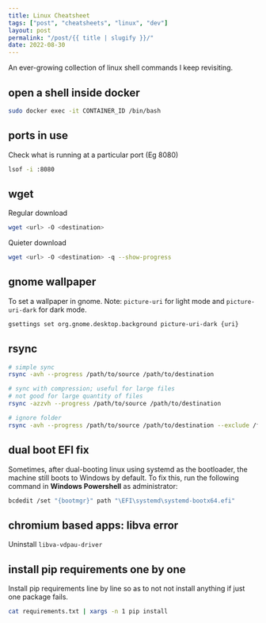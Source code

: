 ```yaml
---
title: Linux Cheatsheet
tags: ["post", "cheatsheets", "linux", "dev"]
layout: post
permalink: "/post/{{ title | slugify }}/"
date: 2022-08-30
---
```

An ever-growing collection of linux shell commands I keep revisiting.

## open a shell inside docker

``` bash
sudo docker exec -it CONTAINER_ID /bin/bash
```

## ports in use

Check what is running at a particular port (Eg 8080)

``` bash
lsof -i :8080
```

## wget

Regular download

``` bash
wget <url> -O <destination>
```

Quieter download

``` bash
wget <url> -O <destination> -q --show-progress
```

## gnome wallpaper

To set a wallpaper in gnome. Note: `picture-uri` for light mode and
`picture-uri-dark` for dark mode.

``` bash
gsettings set org.gnome.desktop.background picture-uri-dark {uri}
```

## rsync

``` bash
# simple sync
rsync -avh --progress /path/to/source /path/to/destination

# sync with compression; useful for large files
# not good for large quantity of files
rsync -azzvh --progress /path/to/source /path/to/destination

# ignore folder
rsync -avh --progress /path/to/source /path/to/destination --exclude /folder/to/ignore
```

## dual boot EFI fix

Sometimes, after dual-booting linux using systemd as the bootloader, the
machine still boots to Windows by default. To fix this, run the
following command in **Windows Powershell** as administrator:

```bash
bcdedit /set "{bootmgr}" path "\EFI\systemd\systemd-bootx64.efi"
```

## chromium based apps: libva error

Uninstall `libva-vdpau-driver`

## install pip requirements one by one

Install pip requirements line by line so as to not not install anything
if just one package fails.

``` bash
cat requirements.txt | xargs -n 1 pip install
```